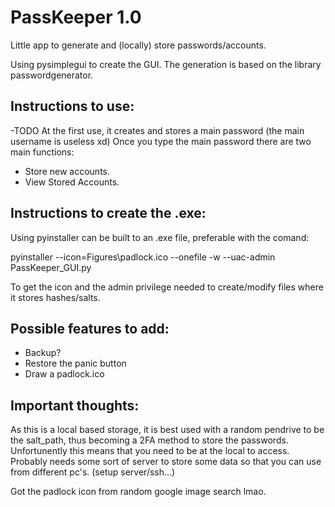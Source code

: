 # PassKeeper 1.0
Little app to generate and (locally) store passwords/accounts.

Using pysimplegui to create the GUI.
The generation is based on the library passwordgenerator.

## Instructions to use:
-TODO
At the first use, it creates and stores a main password (the main username is useless xd)
Once you type the main password there are two main functions: 
- Store new accounts.
- View Stored Accounts.

## Instructions to create the .exe:

Using pyinstaller can be built to an .exe file, preferable with the comand:

pyinstaller --icon=Figures\padlock.ico --onefile -w --uac-admin PassKeeper_GUI.py

To get the icon and the admin privilege needed to create/modify files where it stores hashes/salts.

## Possible features to add:
- Backup? 
- Restore the panic button
- Draw a padlock.ico

## Important thoughts:

As this is a local based storage, it is best used with a random pendrive to be the salt_path, thus becoming a 2FA method to store the passwords.
Unfortunently this means that you need to be at the local to access.
Probably needs some sort of server to store some data so that you can use from different pc's. (setup server/ssh...)


Got the padlock icon from random google image search lmao.
